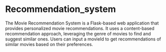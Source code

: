 # Recommendation_system
The Movie Recommendation System is a Flask-based web application that provides personalized movie recommendations. It uses a content-based recommendation approach, leveraging the genre of movies to find and suggest similar ones. Users can input a movieId to get recommendations of similar movies based on their preferences.

